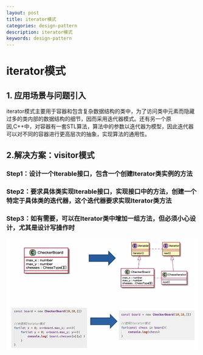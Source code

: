 ```yaml
---
layout: post
title: iterator模式
categories: design-pattern
description: iterator模式
keywords: design-pattern
---
```


# iterator模式

## 1. 应用场景与问题引入

​	iterator模式主要用于容器和包含复杂数据结构的类中，为了访问类中元素而隐藏过多的类内部的数据结构的细节，因而采用迭代器模式。还有另一个原因,C++中，对容器有一套STL算法，算法中的参数以迭代器为模型，因此迭代器可以对不同的容器进行更高层次的抽象，实现算法的通用性。

## 2.解决方案：visitor模式

### Step1：设计一个Iterable接口，包含一个创建Iterator类实例的方法

### Step2：要求具体类实现Iterable接口，实现接口中的方法，创建一个特定于具体类的迭代器，这个迭代器要求实现Iterator类方法

### Step3：如有需要，可以在Iterator类中增加一组方法，但必须小心设计，尤其是设计写操作时

<img src="2020-03-11-iterator%E6%A8%A1%E5%BC%8F.assets/image-20200311131231919.png" alt="image-20200311131231919" style="zoom:67%;" />

